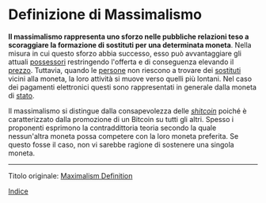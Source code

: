# Definizione di Massimalismo



**Il massimalismo rappresenta uno sforzo nelle pubbliche relazioni teso a scoraggiare la formazione di sostituti per una determinata moneta**. Nella misura in cui questo sforzo abbia successo, esso può avvantaggiare gli attuali [possessori](ch101-glossary.md#proprietario) restringendo l'offerta e di conseguenza elevando il [prezzo](ch101-glossary.md#prezzo). Tuttavia, quando le [persone](ch101-glossary.md#persona) non riescono a trovare dei [sostituti](ch026-substitution-principle.md) vicini alla moneta, la loro attività si muove verso quelli più lontani. Nel caso dei pagamenti elettronici questi sono rappresentati in generale dalla moneta di [stato](ch101-glossary.md#stato).

Il massimalismo si distingue dalla consapevolezza delle [_shitcoin_](ch100-shitcoin-definition.md) poiché è caratterizzato dalla promozione di un Bitcoin su tutti gli altri. Spesso i proponenti esprimono la contraddittoria teoria secondo la quale nessun'altra moneta possa competere con la loro moneta preferita. Se questo fosse il caso, non vi sarebbe ragione di sostenere una singola moneta.

---

Titolo originale: [Maximalism Definition](https://github.com/libbitcoin/libbitcoin-system/wiki/Maximalism-Definition)

[Indice](/README.md)

